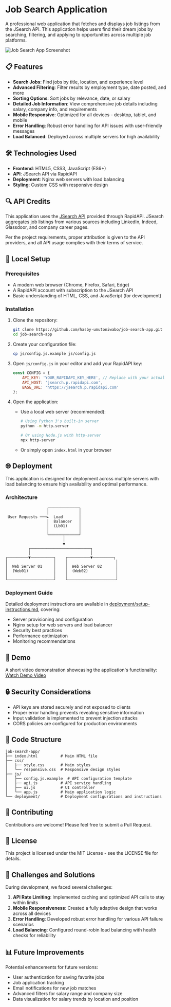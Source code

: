 # Job Search Application

A professional web application that fetches and displays job listings from the JSearch API. This application helps users find their dream jobs by searching, filtering, and applying to opportunities across multiple job platforms.

![Job Search App Screenshot](screenshots/app-screenshot.png)

## 📋 Features

- **Search Jobs**: Find jobs by title, location, and experience level
- **Advanced Filtering**: Filter results by employment type, date posted, and more
- **Sorting Options**: Sort jobs by relevance, date, or salary
- **Detailed Job Information**: View comprehensive job details including salary, company info, and requirements
- **Mobile Responsive**: Optimized for all devices - desktop, tablet, and mobile
- **Error Handling**: Robust error handling for API issues with user-friendly messages
- **Load Balanced**: Deployed across multiple servers for high availability

## 🛠️ Technologies Used

- **Frontend**: HTML5, CSS3, JavaScript (ES6+)
- **API**: JSearch API via RapidAPI
- **Deployment**: Nginx web servers with load balancing
- **Styling**: Custom CSS with responsive design

## 🔍 API Credits

This application uses the [JSearch API](https://rapidapi.com/letscrape-6bRBa3QguO5/api/jsearch) provided through RapidAPI. JSearch aggregates job listings from various sources including LinkedIn, Indeed, Glassdoor, and company career pages.

Per the project requirements, proper attribution is given to the API providers, and all API usage complies with their terms of service.

## 🚀 Local Setup

### Prerequisites

- A modern web browser (Chrome, Firefox, Safari, Edge)
- A RapidAPI account with subscription to the JSearch API
- Basic understanding of HTML, CSS, and JavaScript (for development)

### Installation

1. Clone the repository:
   ```bash
   git clone https://github.com/hasby-umutoniwabo/job-search-app.git
   cd job-search-app
   ```

2. Create your configuration file:
   ```bash
   cp js/config.js.example js/config.js
   ```

3. Open `js/config.js` in your editor and add your RapidAPI key:
   ```javascript
   const CONFIG = {
       API_KEY: 'YOUR_RAPIDAPI_KEY_HERE', // Replace with your actual key
       API_HOST: 'jsearch.p.rapidapi.com',
       BASE_URL: 'https://jsearch.p.rapidapi.com'
   };
   ```

4. Open the application:
   - Use a local web server (recommended):
     ```bash
     # Using Python 3's built-in server
     python -m http.server
     
     # Or using Node.js with http-server
     npx http-server
     ```
   - Or simply open `index.html` in your browser

## 🌐 Deployment

This application is designed for deployment across multiple servers with load balancing to ensure high availability and optimal performance.

### Architecture

```
                  ┌─────────────┐
                  │             │
 User Requests ───►  Load       │
                  │  Balancer   │
                  │  (Lb01)     │
                  │             │
                  └──────┬──────┘
                         │
                         ▼
          ┌──────────────────────────┐
          │                          │
┌─────────▼──────────┐    ┌──────────▼─────────┐
│                    │    │                     │
│  Web Server 01     │    │  Web Server 02      │
│  (Web01)           │    │  (Web02)            │
│                    │    │                     │
└────────────────────┘    └─────────────────────┘
```

### Deployment Guide

Detailed deployment instructions are available in [deployment/setup-instructions.md](deployment/setup-instructions.md), covering:

- Server provisioning and configuration
- Nginx setup for web servers and load balancer
- Security best practices
- Performance optimization
- Monitoring recommendations

## 📱 Demo

A short video demonstration showcasing the application's functionality:
[Watch Demo Video](https://youtu.be/your-demo-video)

## 🔒 Security Considerations

- API keys are stored securely and not exposed to clients
- Proper error handling prevents revealing sensitive information
- Input validation is implemented to prevent injection attacks
- CORS policies are configured for production environments

## 🧩 Code Structure

```
job-search-app/
├── index.html          # Main HTML file
├── css/
│   ├── style.css       # Main styles
│   └── responsive.css  # Responsive design styles
├── js/
│   ├── config.js.example  # API configuration template
│   ├── api.js          # API service handling
│   ├── ui.js           # UI controller
│   └── app.js          # Main application logic
└── deployment/         # Deployment configurations and instructions
```

## 🤝 Contributing

Contributions are welcome! Please feel free to submit a Pull Request.

## 📄 License

This project is licensed under the MIT License - see the LICENSE file for details.

## 🚧 Challenges and Solutions

During development, we faced several challenges:

1. **API Rate Limiting**: Implemented caching and optimized API calls to stay within limits
2. **Mobile Responsiveness**: Created a fully adaptive design that works across all devices
3. **Error Handling**: Developed robust error handling for various API failure scenarios
4. **Load Balancing**: Configured round-robin load balancing with health checks for reliability

## 📊 Future Improvements

Potential enhancements for future versions:

- User authentication for saving favorite jobs
- Job application tracking
- Email notifications for new job matches
- Advanced filters for salary range and company size
- Data visualization for salary trends by location and position